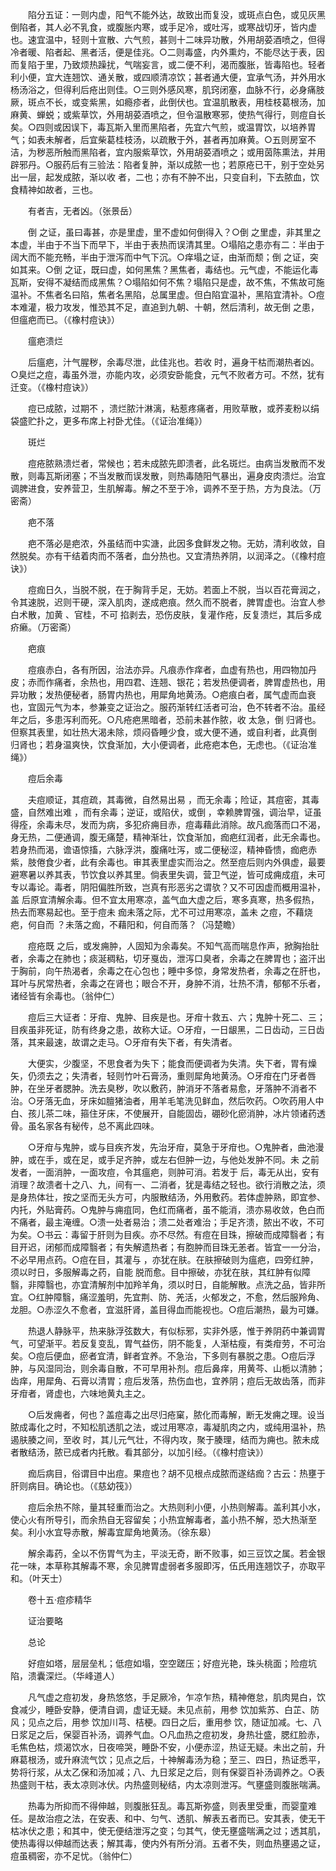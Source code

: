 <!-- { "loadSidebar": true } -->
　　陷分五证：一则内虚，阳气不能外达，故致出而复没，或斑点白色，或见灰黑倒陷者，其人必不乳食，或腹胀内寒，或手足冷，或吐泻，或寒战切牙，皆内虚也。速宜温中，轻则十宣散、六气煎，甚则十二味异功散，外用胡荽酒喷之，但得冷者暖、陷者起、黑者活，便是佳兆。○二则毒盛，内外熏灼，不能尽达于表，因而复陷于里，乃致烦热躁扰，气喘妄言，或二便不利，渴而腹胀，皆毒陷也。轻者利小便，宜大连翘饮、通关散，或四顺清凉饮；甚者通大便，宜承气汤，并外用水杨汤浴之，但得利后疮出则佳。○三则外感风寒，肌窍闭塞，血脉不行，必身痛肢厥，斑点不长，或变紫黑，如瘾疹者，此倒伏也。宜温肌散表，用桂枝葛根汤，加麻黄、蝉蜕；或紫草饮，外用胡荽酒喷之，但令温散寒邪，使热气得行，则痘自长矣。○四则或因误下，毒瓦斯入里而黑陷者，先宜六气煎，或温胃饮，以培养胃气；如表未解者，后宜柴葛桂枝汤，以疏散于外，甚者再加麻黄。○五则房室不洁，为秽恶所触而黑陷者，宜内服紫草饮，外用胡荽酒喷之；或用茵陈熏法，并用辟邪丹。○服药后有三验法：陷者复肿，渐以成脓一也；若原疮已干，别于空处另出一层，起发成脓，渐以收 者，二也；亦有不肿不出，只变自利，下去脓血，饮食精神如故者，三也。

　　有者吉，无者凶。（张景岳）

　　倒 之证，虽曰毒甚，亦是里虚，里不虚如何倒得入？○倒 之里虚，非其里之本虚，半由于不当下而早下，半由于表热而误清其里。○塌陷之患亦有二：半由于阔大而不能充畅，半由于泄泻而中气下沉。○痒塌之证，由渐而颓；倒 之证，突如其来。○倒 之证，既曰虚，如何黑焦？黑焦者，毒结也。元气虚，不能运化毒瓦斯，安得不凝结而成黑焦？○塌陷如何不焦？塌陷只是虚，故不焦，不焦故可施温补。不焦者名曰陷，焦者名黑陷，总属里虚。但白陷宜温补，黑陷宜清补。○痘本难灌，极力攻发，惟恐其不足，直追到九朝、十朝，然后清利，故无倒 之患，但瘟疤而已。（《橡村痘诀》）

　　瘟疤溃烂

　　后瘟疤，汁气腥秽，余毒尽泄，此佳兆也。若收 时，遍身干枯而潮热者凶。○臭烂之痘，毒虽外泄，亦能内攻，必须安卧能食，元气不败者方可。不然，犹有迁变。（《橡村痘诀》）

　　痘已成脓，过期不 ，溃烂脓汁淋漓，粘惹疼痛者，用败草散，或荞麦粉以绢袋盛贮扑之，更多布席上衬卧尤佳。（《证治准绳》）

　　斑烂

　　痘疮脓熟溃烂者，常候也；若未成脓先即溃者，此名斑烂。由病当发散而不发散，则毒瓦斯闭塞；不当发散而误发散，则热毒随阳气暴出，遍身皮肉溃烂。治宜调脾进食，安养营卫，生肌解毒。解之不至于冷，调养不至于热，方为良法。（万密斋）

　　疤不落

　　疤不落必是疤浓，外虽结而中实溏，此因多食鲜发之物。无妨，清利收敛，自然脱矣。亦有干结着肉而不落者，血分热也。又宜清热养阴，以润泽之。（《橡村痘诀》）

　　痘痂日久，当脱不脱，在于胸背手足，无妨。若面上不脱，当以百花膏润之，令其速脱，迟则干硬，深入肌肉，遂成疤痕。然久而不脱者，脾胃虚也。治宜人参白术散，加黄 、官桂，不可 掐剥去，恐伤皮肤，复灌作疮，反复溃烂，其后多成疥癞。（万密斋）

　　疤痕

　　痘痕赤白，各有所因，治法亦异。凡痕赤作痒者，血虚有热也，用四物加丹皮；赤而作痛者，余热也，用四君、连翘、银花；若发热便调者，脾胃虚热也，用异功散；发热便秘者，肠胃内热也，用犀角地黄汤。○疤痕白者，属气虚而血衰也，宜固元气为本，参兼变之证治之。服药渐转红活者可治，色不转者不治。虽经年之后，多患泻利而死。○凡疮疤黑暗者，恐前未甚作脓，收 太急，倒 归肾也。但察其表里，如壮热大渴未除，烦闷昏睡少食，或大便不通，或自利者，此真倒 归肾也；若身温爽快，饮食渐加，大小便调者，此疮疤本色，无虑也。（《证治准绳》）

　　痘后余毒

　　夫痘顺证，其痘疏，其毒微，自然易出易 ，而无余毒；险证，其痘密，其毒盛，自然难出难 ，而有余毒；逆证，或陷伏，或倒 ，幸赖脾胃强，调治早，证虽得痊，余毒未尽，发而为病，多犯疥痈目赤，痘毒藉此消除。故凡痂落而口不渴，身无热，二便通调，腹无痛楚，精神渐壮，饮食渐加，痂疤红润者，此无余毒也。若身热而渴，谵语惊搐，六脉浮洪，腹痛吐泻，或二便秘涩，精神昏愦，痂疤赤紫，肢倦食少者，此有余毒也。审其表里虚实而治之。然至痘后则内外俱虚，最要避寒暑以养其表，节饮食以养其里。倘表里失调，营卫气逆，皆可成痈成疽，未可专以毒论。毒者，阴阳偏胜所致，岂真有形恶劣之谓欤？又不可因虚而概用温补，盖 后原宜清解余毒。但不宜太用寒凉，盖气血大虚之后，寒多真寒，热多假热，热去而寒易起也。至于痘未 痂未落之际，尤不可过用寒凉，盖未 之痘，不藉烧疤，何自而 ？未落之痂，不藉阳和，何自而落？（冯楚瞻）

　　痘疮既 之后，或发痈肿，人固知为余毒矣。不知气高而喘息作声，掀胸抬肚者，余毒之在肺也；痰涎稠粘，切牙戛齿，泄泻口臭者，余毒之在脾胃也；盗汗出于胸前，向午热渴者，余毒之在心包也；睡中多惊，身常发热者，余毒之在肝也，耳叶与尻常热者，余毒之在肾也；眼合不开，身肿不消，壮热不清，郁郁不乐者，诸经皆有余毒也。（翁仲仁）

　　痘后三大证者：牙疳、鬼肿、目疾是也。牙疳十救五、六；鬼肿十死二、三；目疾虽非死证，防有终身之患，故称大证。○牙疳，一日龈黑，二日齿动，三日齿落，其来最速，故谓之走马。○牙疳有失下者，有失清者。

　　大便实，少腹坚，不思食者为失下；能食而便调者为失清。失下者，胃有燥矢，仍须去之；失清者，轻则竹叶石膏汤，重则犀角地黄汤。○牙疳在门牙者唇肿，在坐牙者腮肿。洗去臭秽，吹以敷药，肿消牙不落者易愈，牙落肿不消者不治。○牙落无血，牙床如膻猪油者，用羊毛笔洗见鲜血，然后吹药。○吹药用人中白、孩儿茶二味，箍住牙床，不使展开，自能固齿，硼砂化瘀消肿，冰片领诸药透骨。虽名家各有秘传，总不离此四味。

　　○牙疳与鬼肿，或与目疾齐发，先治牙疳，莫急于牙疳也。○鬼肿者，曲池漫肿，或在手，或在足，或手足齐肿，或左右但肿一边，与他处发肿不同。未 之前发者，一面消肿，一面攻痘，令其瘟疤，则肿可消。若发于 后，毒无从出，安有消理？故溃者十之八、九，间有一、二消者，犹是毒结之轻也。欲行消散之法，须是身热体壮，按之坚而无头方可，内服散结汤，外用敷药。若体虚肿熟，即宜参、 内托，外贴膏药。○鬼肿与痈疽同，色红而痛者，虽不能消，溃亦易收敛，色白而不痛者，最主淹缠。○溃一处者易治；溃二处者难治；手足齐溃，脓出不收，不可为矣。○书云：毒留于肝则为目疾。亦不尽然。有痘在目珠，擦破而成障翳者；有目开迟，闭郁而成障翳者；有失解遗热者；有胞肿而目珠无恙者。皆宜一一分治，不必早用点药。○痘在目，其灌与 ，亦犹在肤。在肤擦破则为瘟疤，四旁红肿，须以时日，多服解毒之药，自能 脱而愈。目中擦破，亦犹在肤，其红肿有似障翳，非障翳也，亦宜清解剂中加羚羊角，须以时日，自能解散。点洗之品，皆非所宜。○红肿障翳，痛涩羞明，先宜荆、防、羌活，火郁发之，不愈，然后服羚角、龙胆。○赤涩久不愈者，宜滋肝肾，盖目得血而能视也。○痘后潮热，最为可嫌。

　　热退人静脉平，热来脉浮弦数大，有似标邪，实非外感，惟于养阴药中兼调胃气，可望渐平。若反复变乱，胃气益伤，阴不能复，人渐枯瘦，有类疳劳，不可治矣。○痘后便血，瘀者宜清，鲜者宜养。不急治，下多则有暴脱之患。○痘后浮肿，与风湿同治，则余毒自散，不可早用补剂。痘后鼻痒，用黄芩、山栀以清肺；齿痒，用犀角、石膏以清胃；痘后发落，热伤血也，宜养阴；痘后无故齿落，而非牙疳者，肾虚也，六味地黄丸主之。

　　○后发痈者，何也？盖痘毒之出尽归疮窠，脓化而毒解，断无发痈之理。设当脓成毒化之时，不知松肌透肌之法，或过用寒凉，毒凝肌肉之内，或纯用温补，热遏肤腠之间，至收 时，其儿元气壮，不得内攻，聚于腠理，结而为痈也。脓未成者散结汤，脓已成者内托散。看其部分，以加引经。（《橡村痘诀》）

　　痂后病目，俗谓目中出痘。果痘也？胡不见根点成脓而遂结痂？古云：热壅于肝则病目。确论也。（《慈幼筏》）

　　痘后余热不除，量其轻重而治之。大热则利小便，小热则解毒。盖利其小水，使心火有所导引，而余热自无容留矣；小热宜解毒者，盖小热不解，恐大热渐至矣。利小水宜导赤散，解毒宜犀角地黄汤。（徐东皋）

　　解余毒药，全以不伤胃气为主，平淡无奇，断不败事，如三豆饮之属。若金银花一味，本草称其解毒不寒，余见脾胃虚弱者多服即泻，伍氏用连翘饮子，亦取平和。（叶天士）

　　卷十五·痘疹精华

　　证治要略

　　总论

　　好痘如塔，层层垒札；低痘如塌，空空蹉压；好痘光艳，珠头桃面；险痘坑陷，溃囊深烂。（华峰道人）

　　凡气虚之痘初发，身热悠悠，手足厥冷，乍凉乍热，精神倦怠，肌肉晃白，饮食减少，睡卧安静，便清自调，虚证无疑。未见点前，用参 饮加紫苏、白芷、防风；见点之后，用参 饮加川芎、桔梗。四日之后，重用参 饮，随证加减。七、八日浆足之后，保婴百补汤，调养气血。○凡血热之痘初发，身热壮盛，腮红脸赤，毛焦色枯，烦渴饮水，日夜啼哭，睡卧不安，小便赤涩，热证无疑。未出之前，升麻葛根汤，或升麻流气饮；见点之后，十神解毒汤为稳；至三、四日，热证悉平，势将行浆，从太乙保和汤加减；八、九日浆足之后，则有保婴百补汤调养之。○表热盛则干枯，表太凉则冰伏。内热盛则秘结，内太凉则泄泻。气壅盛则腹胀喘满。

　　热毒为所抑而不得伸越，则腹胀狂乱。毒瓦斯弥盛，则表里受重，而婴童难任。是故治痘之法，在安表、和中、匀气、透肌、解表五者而已。安其表，使无干枯冰伏之患；和其中，使无便结泄泻之变；匀其气，使无壅盛喘满之过；透其肌，使热毒得以伸越而达表；解其毒，使内外有所分消。五者不失，则血热壅遏之证，痘虽稠密，亦不足忧。（翁仲仁）

